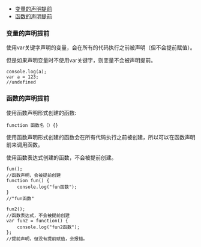 - [变量的声明提前](#变量的声明提前)
- [函数的声明提前](#函数的声明提前)

### 变量的声明提前

使用var关键字声明的变量，会在所有的代码执行之前被声明（但不会提前赋值）。

但是如果声明变量时不使用var关键字，则变量不会被声明提前。

```
console.log(a);
var a = 123;
//undefined
```

### 函数的声明提前

使用函数声明形式创建的函数:

```
function 函数名（）{}
```

使用函数声明形式创建的函数会在所有代码执行之前被创建，所以可以在函数声明前来调用函数。

使用函数表达式创建的函数，不会被提前创建。

```
fun();
//函数声明，会被提前创建
function fun() {
    console.log("fun函数");
}
//"fun函数"
```

```
fun2();
//函数表达式，不会被提前创建
var fun2 = function() {
    console.log("fun2函数");
};
//提前声明，但没有提前赋值，会报错。
```
